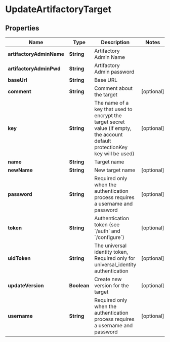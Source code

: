 

# UpdateArtifactoryTarget

## Properties

Name | Type | Description | Notes
------------ | ------------- | ------------- | -------------
**artifactoryAdminName** | **String** | Artifactory Admin Name | 
**artifactoryAdminPwd** | **String** | Artifactory Admin password | 
**baseUrl** | **String** | Base URL | 
**comment** | **String** | Comment about the target |  [optional]
**key** | **String** | The name of a key that used to encrypt the target secret value (if empty, the account default protectionKey key will be used) |  [optional]
**name** | **String** | Target name | 
**newName** | **String** | New target name |  [optional]
**password** | **String** | Required only when the authentication process requires a username and password |  [optional]
**token** | **String** | Authentication token (see &#x60;/auth&#x60; and &#x60;/configure&#x60;) |  [optional]
**uidToken** | **String** | The universal identity token, Required only for universal_identity authentication |  [optional]
**updateVersion** | **Boolean** | Create new version for the target |  [optional]
**username** | **String** | Required only when the authentication process requires a username and password |  [optional]



